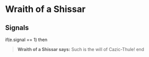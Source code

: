 # Wraith of a Shissar







## Signals

if(e.signal == 1) then


>**Wraith of a Shissar says:** Such is the will of Cazic-Thule!
end
